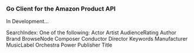 ### Go Client for the Amazon Product API

In Development...

SearchIndex:
One of the following:
Actor
Artist
AudienceRating
Author
Brand
BrowseNode
Composer
Conductor
Director
Keywords
Manufacturer
MusicLabel
Orchestra
Power
Publisher
Title

